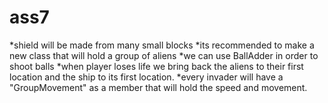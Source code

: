 # ass7

*shield will be made from many small blocks
*its recommended to make a new class that will hold a group of aliens
*we can use BallAdder in order to shoot balls
*when player loses life we bring back the aliens to their first location and the ship to its first location.
*every invader will have a "GroupMovement" as a member that will hold the speed and movement.
